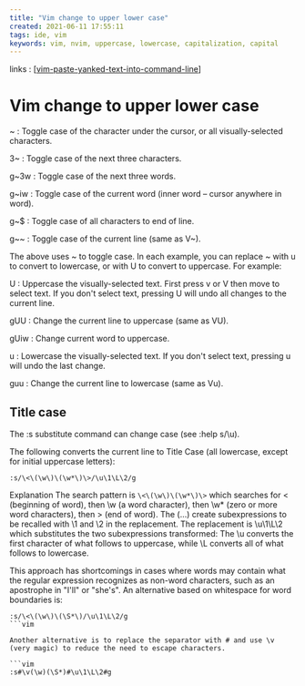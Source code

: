 ```yaml
---
title: "Vim change to upper lower case"
created: 2021-06-11 17:55:11
tags: ide, vim
keywords: vim, nvim, uppercase, lowercase, capitalization, capital
---
```


links
: [[vim-paste-yanked-text-into-command-line]]

# Vim change to upper lower case

~
: Toggle case of the character under the cursor, or all visually-selected characters.

3~
: Toggle case of the next three characters.

g~3w
: Toggle case of the next three words.

g~iw
: Toggle case of the current word (inner word – cursor anywhere in word).

g~$
: Toggle case of all characters to end of line.

g~~
: Toggle case of the current line (same as V~).

The above uses ~ to toggle case. In each example, you can replace ~ with u to convert to lowercase, or with U to convert to uppercase. For example:

U
: Uppercase the visually-selected text.
  First press v or V then move to select text.
  If you don't select text, pressing U will undo all changes to the current line.

gUU
: Change the current line to uppercase (same as VU).

gUiw
: Change current word to uppercase.

u
: Lowercase the visually-selected text.
  If you don't select text, pressing u will undo the last change.

guu
: Change the current line to lowercase (same as Vu).

## Title case

The :s substitute command can change case (see :help s/\u).

The following converts the current line to Title Case (all lowercase, except for initial uppercase letters):

```vim
:s/\<\(\w\)\(\w*\)\>/\u\1\L\2/g
```

Explanation The search pattern is `\<\(\w\)\(\w*\)\>` which searches for \< (beginning of word), then \w (a word character), then \w* (zero or more word characters), then \> (end of word). The \(...\) create subexpressions to be recalled with \1 and \2 in the replacement. The replacement is \u\1\L\2 which substitutes the two subexpressions transformed: The \u converts the first character of what follows to uppercase, while \L converts all of what follows to lowercase.

This approach has shortcomings in cases where words may contain what the regular expression recognizes as non-word characters, such as an apostrophe in "I'll" or "she's". An alternative based on whitespace for word boundaries is:

```vim
:s/\<\(\w\)\(\S*\)/\u\1\L\2/g
```vim

Another alternative is to replace the separator with # and use \v (very magic) to reduce the need to escape characters.

```vim
:s#\v(\w)(\S*)#\u\1\L\2#g
```

[//begin]: # "Autogenerated link references for markdown compatibility"
[vim-paste-yanked-text-into-command-line]: vim-paste-yanked-text-into-command-line.md "Vim paste yanked text into command line"
[//end]: # "Autogenerated link references"
